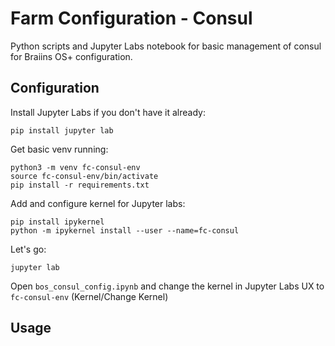 # Farm Configuration - Consul

Python scripts and Jupyter Labs notebook for basic management of consul for Braiins OS+ configuration.

## Configuration

Install Jupyter Labs if you don't have it already:

`pip install jupyter lab`

Get basic venv running:

```
python3 -m venv fc-consul-env
source fc-consul-env/bin/activate
pip install -r requirements.txt
```

Add and configure kernel for Jupyter labs:

```
pip install ipykernel
python -m ipykernel install --user --name=fc-consul
```

Let's go:

`jupyter lab`

Open `bos_consul_config.ipynb` and change the kernel in Jupyter Labs UX to `fc-consul-env` (Kernel/Change Kernel)

## Usage
